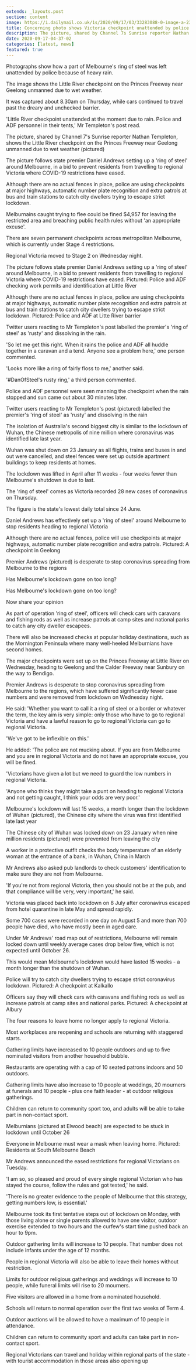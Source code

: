 ```yaml
---
extends: _layouts.post
section: content
image: https://i.dailymail.co.uk/1s/2020/09/17/03/33283088-0-image-a-23_1600309933998.jpg 
title: Concerning photo shows Victoria checkpoint unattended by police and ADF due to rainy weather 
description: The picture, shared by Channel 7s Sunrise reporter Nathan Templeton, shows the Little River checkpoint on the Princes Freeway near Geelong unmanned due to wet weather (pictured). 
date: 2020-09-17-04-37-02 
categories: [latest, news] 
featured: true 
--- 
```

Photographs show how a part of Melbourne's ring of steel was left unattended by police because of heavy rain.  

The image shows the Little River checkpoint on the Princes Freeway near Geelong unmanned due to wet weather.

It was captured about 8.30am on Thursday, while cars continued to travel past the dreary and unchecked barrier.  

'Little River checkpoint unattended at the moment due to rain. Police and ADF personnel in their tents,' Mr Templeton's post read. 

The picture, shared by Channel 7's Sunrise reporter Nathan Templeton, shows the Little River checkpoint on the Princes Freeway near Geelong unmanned due to wet weather (pictured)

The picture follows state premier Daniel Andrews setting up a 'ring of steel' around Melbourne, in a bid to prevent residents from travelling to regional Victoria where COVID-19 restrictions have eased. 

Although there are no actual fences in place, police are using checkpoints at major highways, automatic number plate recognition and extra patrols at bus and train stations to catch city dwellers trying to escape strict lockdown. 

Melburnains caught trying to flee could be fined $4,957 for leaving the restricted area and breaching public health rules without 'an appropriate excuse'.

There are seven permanent checkpoints across metropolitan Melbourne, which is currently under Stage 4 restrictions.

Regional Victoria moved to Stage 2 on Wednesday night. 

The picture follows state premier Daniel Andrews setting up a 'ring of steel' around Melbourne, in a bid to prevent residents from travelling to regional Victoria where COVID-19 restrictions have eased. Pictured: Police and ADF checking work permits and identification at Little River

Although there are no actual fences in place, police are using checkpoints at major highways, automatic number plate recognition and extra patrols at bus and train stations to catch city dwellers trying to escape strict lockdown. Pictured: Police and ADF at Litte River barrier

Twitter users reacting to Mr Templeton's post labelled the premier's 'ring of steel' as 'rusty' and dissolving in the rain.

'So let me get this right. When it rains the police and ADF all huddle together in a caravan and a tend. Anyone see a problem here,' one person commented.

'Looks more like a ring of fairly floss to me,' another said.

'#DanOfSteel's rusty ring,' a third person commented. 

Police and ADF personnel were seen manning the checkpoint when the rain stopped and sun came out about 30 minutes later.   





Twitter users reacting to Mr Templeton's post (pictured) labelled the premier's 'ring of steel' as 'rusty' and dissolving in the rain

The isolation of Australia's second biggest city is similar to the lockdown of Wuhan, the Chinese metropolis of nine million where coronavirus was identified late last year.

Wuhan was shut down on 23 January as all flights, trains and buses in and out were cancelled, and steel fences were set up outside apartment buildings to keep residents at homes.

The lockdown was lifted in April after 11 weeks - four weeks fewer than Melbourne's shutdown is due to last.  

The 'ring of steel' comes as Victoria recorded 28 new cases of coronavirus on Thursday.

The figure is the state's lowest daily total since 24 June. 

Daniel Andrews has effectively set up a 'ring of steel' around Melbourne to stop residents heading to regional Victoria

Although there are no actual fences, police will use checkpoints at major highways, automatic number plate recognition and extra patrols. Pictured: A checkpoint in Geelong 

Premier Andrews (pictured) is desperate to stop coronavirus spreading from Melbourne to the regions

 Has Melbourne's lockdown gone on too long? 

 Has Melbourne's lockdown gone on too long? 

Now share your opinion

As part of operation 'ring of steel', officers will check cars with caravans and fishing rods as well as increase patrols at camp sites and national parks to catch any city dweller escapees.

There will also be increased checks at popular holiday destinations, such as the Mornington Peninsula where many well-heeled Melburnians have second homes. 

The major checkpoints were set up on the Princes Freeway at Little River on Wednesday, heading to Geelong and the Calder Freeway near Sunbury on the way to Bendigo.

Premier Andrews is desperate to stop coronavirus spreading from Melbourne to the regions, which have suffered significantly fewer case numbers and were removed from lockdown on Wednesday night. 

He said: 'Whether you want to call it a ring of steel or a border or whatever the term, the key aim is very simple: only those who have to go to regional Victoria and have a lawful reason to go to regional Victoria can go to regional Victoria.

'We've got to be inflexible on this.' 

He added: 'The police are not mucking about. If you are from Melbourne and you are in regional Victoria and do not have an appropriate excuse, you will be fined. 

'Victorians have given a lot but we need to guard the low numbers in regional Victoria.

'Anyone who thinks they might take a punt on heading to regional Victoria and not getting caught, I think your odds are very poor.'

Melbourne's lockdown will last 15 weeks, a month longer than the lockdown of Wuhan (pictured), the Chinese city where the virus was first identified late last year 

The Chinese city of Wuhan was locked down on 23 January when nine million residents (pictured) were prevented from leaving the city

 A worker in a protective outfit checks the body temperature of an elderly woman at the entrance of a bank, in Wuhan, China in March

Mr Andrews also asked pub landlords to check customers' identification to make sure they are not from Melbourne. 

'If you're not from regional Victoria, then you should not be at the pub, and that compliance will be very, very important,' he said.

Victoria was placed back into lockdown on 8 July after coronavirus escaped from hotel quarantine in late May and spread rapidly. 

Some 700 cases were recorded in one day on August 5 and more than 700 people have died, who have mostly been in aged care.

Under Mr Andrews' road map out of restrictions, Melbourne will remain locked down until weekly average cases drop below five, which is not expected until October 26.

This would mean Melbourne's lockdown would have lasted 15 weeks - a month longer than the shutdown of Wuhan. 

Police will try to catch city dwellers trying to escape strict coronavirus lockdown. Pictured: A checkpoint at Kalkallo

Officers say they will check cars with caravans and fishing rods as well as increase patrols at camp sites and national parks. Pictured: A checkpoint at Albury

The four reasons to leave home no longer apply to regional Victoria.

Most workplaces are reopening and schools are returning with staggered starts.

Gathering limits have increased to 10 people outdoors and up to five nominated visitors from another household bubble.

Restaurants are operating with a cap of 10 seated patrons indoors and 50 outdoors. 

Gathering limits have also increase to 10 people at weddings, 20 mourners at funerals and 10 people - plus one faith leader - at outdoor religious gatherings.

Children can return to community sport too, and adults will be able to take part in non-contact sport. 

Melburnians (pictured at Elwood beach) are expected to be stuck in lockdown until October 26

Everyone in Melbourne must wear a mask when leaving home. Pictured: Residents at South Melbourne Beach

Mr Andrews announced the eased restrictions for regional Victorians on Tuesday.  

'I am so, so pleased and proud of every single regional Victorian who has stayed the course, follow the rules and got tested,' he said.

'There is no greater evidence to the people of Melbourne that this strategy, getting numbers low, is essential.'

Melbourne took its first tentative steps out of lockdown on Monday, with those living alone or single parents allowed to have one visitor, outdoor exercise extended to two hours and the curfew's start time pushed back an hour to 9pm.    

Outdoor gathering limits will increase to 10 people. That number does not include infants under the age of 12 months.

People in regional Victoria will also be able to leave their homes without restriction. 

Limits for outdoor religious gatherings and weddings will increase to 10 people, while funeral limits will rise to 20 mourners.

Five visitors are allowed in a home from a nominated household.

Schools will return to normal operation over the first two weeks of Term 4.  

Outdoor auctions will be allowed to have a maximum of 10 people in attendance.

Children can return to community sport and adults can take part in non-contact sport.  

Regional Victorians can travel and holiday within regional parts of the state - with tourist accommodation in those areas also opening up 

